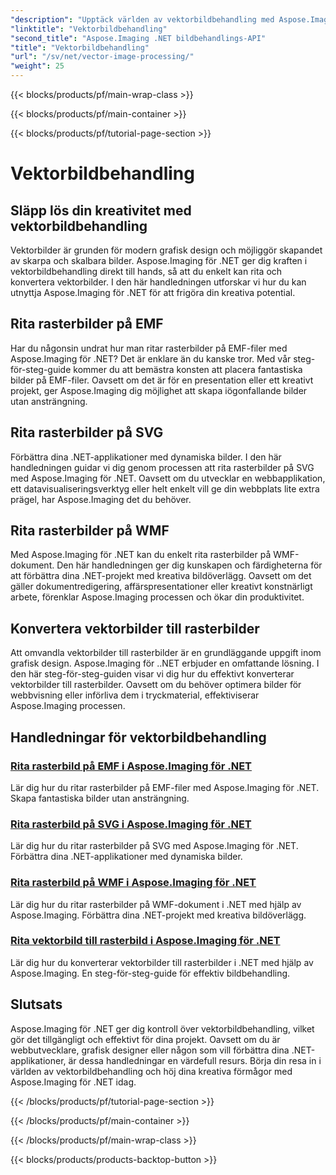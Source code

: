 ```yaml
---
"description": "Upptäck världen av vektorbildbehandling med Aspose.Imaging för .NET. Lär dig att rita och konvertera vektorbilder med lätthet. Förbättra dina .NET-projekt idag!"
"linktitle": "Vektorbildbehandling"
"second_title": "Aspose.Imaging .NET bildbehandlings-API"
"title": "Vektorbildbehandling"
"url": "/sv/net/vector-image-processing/"
"weight": 25
---
```


{{< blocks/products/pf/main-wrap-class >}}

{{< blocks/products/pf/main-container >}}

{{< blocks/products/pf/tutorial-page-section >}}

# Vektorbildbehandling


## Släpp lös din kreativitet med vektorbildbehandling

Vektorbilder är grunden för modern grafisk design och möjliggör skapandet av skarpa och skalbara bilder. Aspose.Imaging för .NET ger dig kraften i vektorbildbehandling direkt till hands, så att du enkelt kan rita och konvertera vektorbilder. I den här handledningen utforskar vi hur du kan utnyttja Aspose.Imaging för .NET för att frigöra din kreativa potential.

## Rita rasterbilder på EMF

Har du någonsin undrat hur man ritar rasterbilder på EMF-filer med Aspose.Imaging för .NET? Det är enklare än du kanske tror. Med vår steg-för-steg-guide kommer du att bemästra konsten att placera fantastiska bilder på EMF-filer. Oavsett om det är för en presentation eller ett kreativt projekt, ger Aspose.Imaging dig möjlighet att skapa iögonfallande bilder utan ansträngning.

## Rita rasterbilder på SVG

Förbättra dina .NET-applikationer med dynamiska bilder. I den här handledningen guidar vi dig genom processen att rita rasterbilder på SVG med Aspose.Imaging för .NET. Oavsett om du utvecklar en webbapplikation, ett datavisualiseringsverktyg eller helt enkelt vill ge din webbplats lite extra prägel, har Aspose.Imaging det du behöver.

## Rita rasterbilder på WMF

Med Aspose.Imaging för .NET kan du enkelt rita rasterbilder på WMF-dokument. Den här handledningen ger dig kunskapen och färdigheterna för att förbättra dina .NET-projekt med kreativa bildöverlägg. Oavsett om det gäller dokumentredigering, affärspresentationer eller kreativt konstnärligt arbete, förenklar Aspose.Imaging processen och ökar din produktivitet.

## Konvertera vektorbilder till rasterbilder

Att omvandla vektorbilder till rasterbilder är en grundläggande uppgift inom grafisk design. Aspose.Imaging för ..NET erbjuder en omfattande lösning. I den här steg-för-steg-guiden visar vi dig hur du effektivt konverterar vektorbilder till rasterbilder. Oavsett om du behöver optimera bilder för webbvisning eller införliva dem i tryckmaterial, effektiviserar Aspose.Imaging processen.

## Handledningar för vektorbildbehandling
### [Rita rasterbild på EMF i Aspose.Imaging för .NET](./draw-raster-image-on-emf/)
Lär dig hur du ritar rasterbilder på EMF-filer med Aspose.Imaging för .NET. Skapa fantastiska bilder utan ansträngning.
### [Rita rasterbild på SVG i Aspose.Imaging för .NET](./draw-raster-image-on-svg/)
Lär dig hur du ritar rasterbilder på SVG med Aspose.Imaging för .NET. Förbättra dina .NET-applikationer med dynamiska bilder.
### [Rita rasterbild på WMF i Aspose.Imaging för .NET](./draw-raster-image-on-wmf/)
Lär dig hur du ritar rasterbilder på WMF-dokument i .NET med hjälp av Aspose.Imaging. Förbättra dina .NET-projekt med kreativa bildöverlägg.
### [Rita vektorbild till rasterbild i Aspose.Imaging för .NET](./draw-vector-image-to-raster-image/)
Lär dig hur du konverterar vektorbilder till rasterbilder i .NET med hjälp av Aspose.Imaging. En steg-för-steg-guide för effektiv bildbehandling.

## Slutsats

Aspose.Imaging för .NET ger dig kontroll över vektorbildbehandling, vilket gör det tillgängligt och effektivt för dina projekt. Oavsett om du är webbutvecklare, grafisk designer eller någon som vill förbättra dina .NET-applikationer, är dessa handledningar en värdefull resurs. Börja din resa in i världen av vektorbildbehandling och höj dina kreativa förmågor med Aspose.Imaging för .NET idag.

{{< /blocks/products/pf/tutorial-page-section >}}

{{< /blocks/products/pf/main-container >}}

{{< /blocks/products/pf/main-wrap-class >}}

{{< blocks/products/products-backtop-button >}}